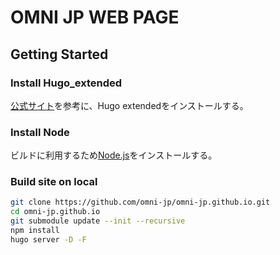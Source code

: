 # OMNI JP WEB PAGE

## Getting Started

### Install Hugo_extended

[公式サイト](https://gohugo.io/getting-started/installing/)を参考に、Hugo extendedをインストールする。  

### Install Node

ビルドに利用するため[Node.js](https://nodejs.org/ja/)をインストールする。

### Build site on local

```bash
git clone https://github.com/omni-jp/omni-jp.github.io.git
cd omni-jp.github.io
git submodule update --init --recursive
npm install
hugo server -D -F
```


